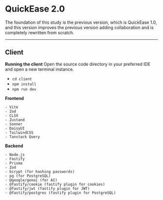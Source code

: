 # QuickEase 2.0

The foundation of this study is the previous version, which is QuickEase 1.0, and this version improves the previous version adding collaboration and is completely rewritten from scratch.

---

## Client

**Running the client**
Open the source code directory in your preferred IDE and open a new terminal instance.

- `cd client`
- `npm install`
- `npm run dev`

**Frontend**

```
- Vite
- Zod
- CLSX
- Zustand
- Sonner
- DaisyUI
- TailwindCSS
- Tanstack Query
```

**Backend**

```
- Node.js
- Fastify
- Prisma
- Zod
- bcrypt (for hashing passwords)
- pg (for PostgreSQL)
- @google/genai (for AI)
- @fastify/cookie (fastify plugin for cookies)
- @fastify/jwt (fastify plugin for JWT)
- @fastify/postgres (fastify plugin for PostgreSQL)
```
